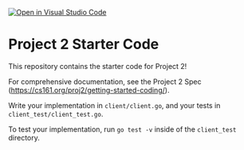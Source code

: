 [![Open in Visual Studio Code](https://classroom.github.com/assets/open-in-vscode-c66648af7eb3fe8bc4f294546bfd86ef473780cde1dea487d3c4ff354943c9ae.svg)](https://classroom.github.com/online_ide?assignment_repo_id=8158807&assignment_repo_type=AssignmentRepo)
# Project 2 Starter Code

This repository contains the starter code for Project 2!

For comprehensive documentation, see the Project 2 Spec (https://cs161.org/proj2/getting-started-coding/).

Write your implementation in `client/client.go`, and your tests in `client_test/client_test.go`.

To test your implementation, run `go test -v` inside of the `client_test` directory.
